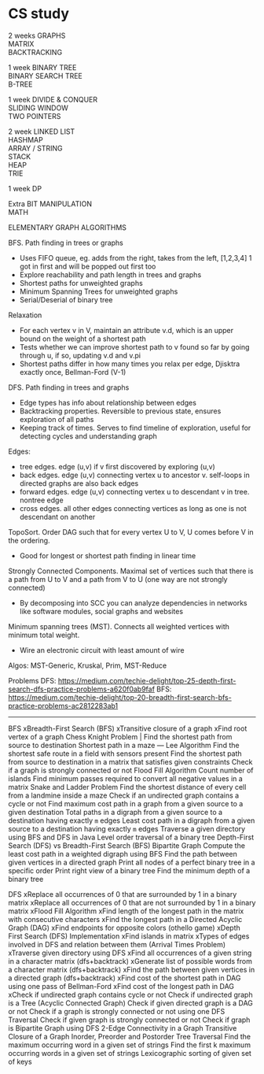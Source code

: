 # CS study 

2 weeks
GRAPHS  
MATRIX  
BACKTRACKING  

1 week
BINARY TREE  
BINARY SEARCH TREE  
B-TREE

1 week
DIVIDE & CONQUER  
SLIDING WINDOW  
TWO POINTERS  

2 week
LINKED LIST  
HASHMAP  
ARRAY / STRING  
STACK  
HEAP  
TRIE

1 week
DP  

Extra
BIT MANIPULATION  
MATH  

ELEMENTARY GRAPH ALGORITHMS

BFS. Path finding in trees or graphs
- Uses FIFO queue, eg. adds from the right, takes from the left, [1,2,3,4]  1 got in first and will be popped out first too
- Explore reachability and path length in trees and graphs 
- Shortest paths for unweighted graphs
- Minimum Spanning Trees for unweighted graphs
- Serial/Deserial of binary tree

Relaxation
- For each vertex v in V, maintain an attribute v.d, which is an upper bound on the weight of a shortest path
- Tests whether we can improve shortest path to v found so far by going through u, if so, updating v.d and v.pi
- Shortest paths differ in how many times you relax per edge, Djisktra exactly once, Bellman-Ford (V-1)  

DFS. Path finding in trees and graphs
- Edge types has info about relationship between edges 
- Backtracking properties. Reversible to previous state, ensures exploration of all paths 
- Keeping track of times. Serves to find timeline of exploration, useful for detecting cycles and understanding graph

Edges:
- tree edges. edge (u,v) if v first discovered by exploring (u,v)
- back edges. edge (u,v) connecting vertex u to ancestor v. self-loops in directed graphs are also back edges
- forward edges. edge (u,v) connecting vertex u to descendant v in tree. nontree edge
- cross edges. all other edges connecting vertices as long as one is not descendant on another

TopoSort. Order DAG such that for every vertex U to V, U comes before V in the ordering. 
- Good for longest or shortest path finding in linear time

Strongly Connected Components. Maximal set of vertices such that there is a path from U to V and a path from V to U (one way are not strongly connected)
- By decomposing into SCC you can analyze dependencies in networks like software modules, social graphs and websites

Minimum spanning trees (MST). Connects all weighted vertices with minimum total weight.
- Wire an electronic circuit with least amount of wire

Algos: MST-Generic, Kruskal, Prim, MST-Reduce

Problems
DFS: https://medium.com/techie-delight/top-25-depth-first-search-dfs-practice-problems-a620f0ab9faf
BFS: https://medium.com/techie-delight/top-20-breadth-first-search-bfs-practice-problems-ac2812283ab1

---
BFS
xBreadth-First Search (BFS)
xTransitive closure of a graph
xFind root vertex of a graph
Chess Knight Problem | Find the shortest path from source to destination
Shortest path in a maze — Lee Algorithm
Find the shortest safe route in a field with sensors present
Find the shortest path from source to destination in a matrix that satisfies given constraints
Check if a graph is strongly connected or not
Flood Fill Algorithm
Count number of islands
Find minimum passes required to convert all negative values in a matrix
Snake and Ladder Problem
Find the shortest distance of every cell from a landmine inside a maze
Check if an undirected graph contains a cycle or not
Find maximum cost path in a graph from a given source to a given destination
Total paths in a digraph from a given source to a destination having exactly `m` edges
Least cost path in a digraph from a given source to a destination having exactly `m` edges
Traverse a given directory using BFS and DFS in Java
Level order traversal of a binary tree
Depth-First Search (DFS) vs Breadth-First Search (BFS)
Bipartite Graph
Compute the least cost path in a weighted digraph using BFS
Find the path between given vertices in a directed graph
Print all nodes of a perfect binary tree in a specific order
Print right view of a binary tree
Find the minimum depth of a binary tree


DFS
xReplace all occurrences of 0 that are surrounded by 1 in a binary matrix
xReplace all occurrences of 0 that are not surrounded by 1 in a binary matrix
xFlood Fill Algorithm
xFind length of the longest path in the matrix with consecutive characters
xFind the longest path in a Directed Acyclic Graph (DAG)
xFind endpoints for opposite colors (othello game) 
xDepth First Search (DFS) Implementation
xFind islands in matrix 
xTypes of edges involved in DFS and relation between them (Arrival Times Problem)
xTraverse given directory using DFS 
xFind all occurrences of a given string in a character matrix (dfs+backtrack)
xGenerate list of possible words from a character matrix (dfs+backtrack)
xFind the path between given vertices in a directed graph (dfs+backtrack)
xFind cost of the shortest path in DAG using one pass of Bellman-Ford
xFind cost of the longest path in DAG
xCheck if undirected graph contains cycle or not
 Check if undirected graph is a Tree (Acyclic Connected Graph)
 Check if given directed graph is a DAG or not
 Check if a graph is strongly connected or not using one DFS Traversal
 Check if given graph is strongly connected or not
 Check if graph is Bipartite Graph using DFS
 2-Edge Connectivity in a Graph
 Transitive Closure of a Graph
 Inorder, Preorder and Postorder Tree Traversal
 Find the maximum occurring word in a given set of strings
 Find the first k maximum occurring words in a given set of strings
 Lexicographic sorting of given set of keys